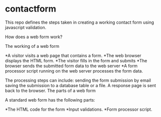 # contactform
This repo defines the steps taken in creating a working contact form using javascript validation.

How does a web form work?

The working of a web form

*A visitor visits a web page that contains a form.
*The web browser displays the HTML form.
*The visitor fills in the form and submits
*The browser sends the submitted form data to the web server
*A form processor script running on the web server processes the form data. 

The processing steps can include:
sending the form submission by email
saving the submission to a database table or a file.
A response page is sent back to the browser.
The parts of a web form

A standard web form has the following parts:

*The HTML code for the form
*Input validations.
*Form processor script.
